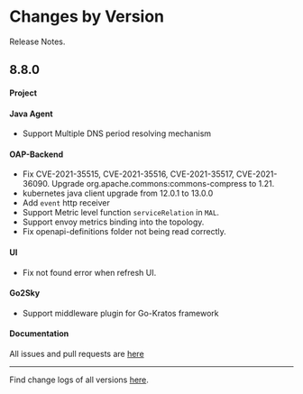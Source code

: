 Changes by Version
==================
Release Notes.

8.8.0
------------------

#### Project

#### Java Agent

* Support Multiple DNS period resolving mechanism

#### OAP-Backend

* Fix CVE-2021-35515, CVE-2021-35516, CVE-2021-35517, CVE-2021-36090. Upgrade org.apache.commons:commons-compress to
  1.21.
* kubernetes java client upgrade from 12.0.1 to 13.0.0
* Add `event` http receiver
* Support Metric level function `serviceRelation` in `MAL`. 
* Support envoy metrics binding into the topology.
* Fix openapi-definitions folder not being read correctly.

#### UI

* Fix not found error when refresh UI.

#### Go2Sky

* Support middleware plugin for Go-Kratos framework

#### Documentation

All issues and pull requests are [here](https://github.com/apache/skywalking/milestone/96?closed=1)

------------------
Find change logs of all versions [here](changes).
